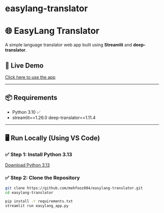 # easylang-translator
# 🌐 EasyLang Translator

A simple language translator web app built using **Streamlit** and **deep-translator**.

## 🚀 Live Demo
[Click here to use the app](https://easylang-translator.streamlit.app)

---

## 📦 Requirements

- Python 3.10 ✅
- streamlit==1.26.0
deep-translator==1.11.4


---

## 🖥️ Run Locally (Using VS Code)

### ✅ Step 1: Install Python 3.13
[Download Python 3.13](https://www.python.org/downloads/release/python-3130/)

### ✅ Step 2: Clone the Repository

```bash
git clone https://github.com/mehfooz084/easylang-translator.git
cd easylang-translator

pip install -r requirements.txt
streamlit run easylang_app.py


